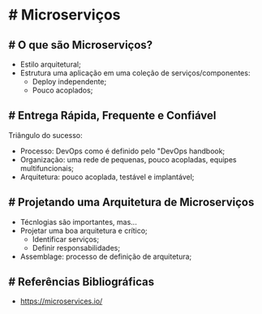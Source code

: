 # # Microserviços

## # O que são Microserviços?

- Estilo arquitetural;
- Estrutura uma aplicação em uma coleção de serviços/componentes:
    - Deploy independente;
    - Pouco acoplados;

## # Entrega Rápida, Frequente e Confiável

Triângulo do sucesso:

- Processo: DevOps como é definido pelo "DevOps handbook;
- Organização: uma rede de pequenas, pouco acopladas, equipes multifuncionais;
- Arquitetura: pouco acoplada, testável e implantável;

## # Projetando uma Arquitetura de Microserviços

- Técnlogias são importantes, mas...
- Projetar uma boa arquitetura e crítico;
    - Identificar serviços;
    - Definir responsabilidades;
- Assemblage: processo de definição de arquitetura;

## # Referências Bibliográficas
- https://microservices.io/